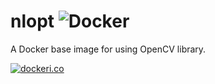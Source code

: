 # nlopt ![Docker](https://github.com/ghokun/nlopt/workflows/Docker/badge.svg)
A Docker base image for using OpenCV library.

[![dockeri.co](https://dockeri.co/image/ghokun/opencv)](https://hub.docker.com/r/ghokun/opencv)
